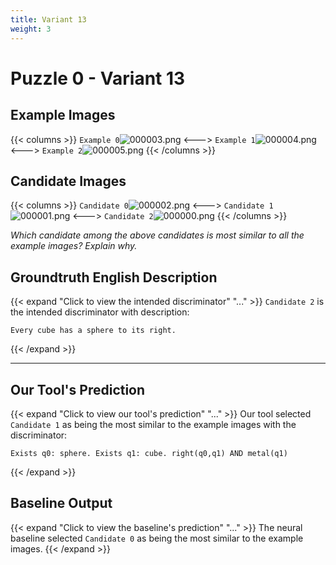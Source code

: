 ```yaml
---
title: Variant 13
weight: 3
---
```


# Puzzle 0 - Variant 13

## Example Images
{{< columns >}}
`Example 0`![000003.png](/clevr-variants/apocope/fovariant-13/render/images/CLEVR_val_000003.png)
<--->
`Example 1`![000004.png](/clevr-variants/apocope/fovariant-13/render/images/CLEVR_val_000004.png)
<--->
`Example 2`![000005.png](/clevr-variants/apocope/fovariant-13/render/images/CLEVR_val_000005.png)
{{< /columns >}}

## Candidate Images
{{< columns >}}
`Candidate 0`![000002.png](/clevr-variants/apocope/fovariant-13/render/images/CLEVR_val_000002.png)
<--->
`Candidate 1`![000001.png](/clevr-variants/apocope/fovariant-13/render/images/CLEVR_val_000001.png)
<--->
`Candidate 2`![000000.png](/clevr-variants/apocope/fovariant-13/render/images/CLEVR_val_000000.png)
{{< /columns >}}

*Which candidate among the above candidates is most similar to all the example images? Explain why.*

## Groundtruth English Description

{{< expand "Click to view the intended discriminator" "..." >}}
`Candidate 2` is the intended discriminator with description:
```plaintext 
Every cube has a sphere to its right.
```
{{< /expand >}}

---



## Our Tool's Prediction

{{< expand "Click to view our tool's prediction" "..." >}}
Our tool selected `Candidate 1` as being the most similar to the example images with the discriminator:
```plaintext
Exists q0: sphere. Exists q1: cube. right(q0,q1) AND metal(q1)
```
{{< /expand >}}



## Baseline Output

{{< expand "Click to view the baseline's prediction" "..." >}}
The neural baseline selected `Candidate 0` as being the most similar to the example images.
{{< /expand >}}

